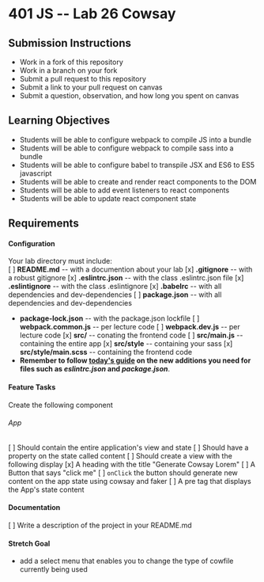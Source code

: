 401 JS --  Lab 26 Cowsay
===

## Submission Instructions
  * Work in a fork of this repository
  * Work in a branch on your fork
  * Submit a pull request to this repository
  * Submit a link to your pull request on canvas
  * Submit a question, observation, and how long you spent on canvas  
  
## Learning Objectives  
* Students will be able to configure webpack to compile JS into a bundle
* Students will be able to configure webpack to compile sass into a bundle
* Students will be able to configure babel to transpile JSX and ES6 to ES5 javascript
* Students will be able to create and render react components to the DOM
* Students will be able to add event listeners to react components 
* Students will be able to update react component state

## Requirements  
#### Configuration  

Your lab directory must include:  
[ ] **README.md** -- with a documention about your lab
[x] **.gitignore** -- with a robust gitignore
[x] **.eslintrc.json** -- with the class .eslintrc.json file
[x] **.eslintignore** -- with the class .eslintignore
[x] **.babelrc** -- with all dependencies and dev-dependencies 
[ ] **package.json** -- with all dependencies and dev-dependencies 
* **package-lock.json** -- with the package.json lockfile
[ ] **webpack.common.js** -- per lecture code
[ ] **webpack.dev.js** -- per lecture code
[x] **src/** -- conating the frontend code
[ ] **src/main.js** -- containing the entire app
[x] **src/style** -- containing your sass
[x] **src/style/main.scss** -- containing the frontend code
* **Remember to follow [today's guide](https://github.com/codefellows/seattle-javascript-401d23/blob/master/front-end/26-frontend-tooling-and-react/frontend-tools/steps.md) on the new additions you need for files such as *eslintrc.json* and *package.json***. 


 
#### Feature Tasks  
Create the following component
###### App
[ ] Should contain the entire application's view and state
[ ] Should have a property on the state called content 
[ ] Should create a view with the following display
  [x] A heading with the title "Generate Cowsay Lorem"
  [ ] A Button that says "click me"
    [ ] `onClick` the button should generate new content on the app state using cowsay and faker
  [ ] A pre tag that displays the App's state content 

####  Documentation  
[ ] Write a description of the project in your README.md

#### Stretch Goal
* add a select menu that enables you to change the type of cowfile currently being used
